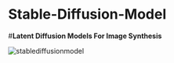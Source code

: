 # Stable-Diffusion-Model

#**Latent Diffusion Models For Image Synthesis**

![stablediffusionmodel](https://github.com/shumshersubashgautam/Stable-Diffusion-Model/assets/51912776/3b384b9a-93a5-400d-b445-9e28ec770cd3)
